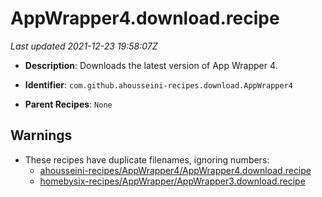 # AppWrapper4.download.recipe

_Last updated 2021-12-23 19:58:07Z_

- **Description**: Downloads the latest version of App Wrapper 4.

- **Identifier**: `com.github.ahousseini-recipes.download.AppWrapper4`

- **Parent Recipes**: `None`

## Warnings

- These recipes have duplicate filenames, ignoring numbers:
    - [ahousseini-recipes/AppWrapper4/AppWrapper4.download.recipe](/autopkg-dupe-tracker/ahousseini-recipes/AppWrapper4/AppWrapper4.download.recipe)
    - [homebysix-recipes/AppWrapper/AppWrapper3.download.recipe](/autopkg-dupe-tracker/homebysix-recipes/AppWrapper/AppWrapper3.download.recipe)